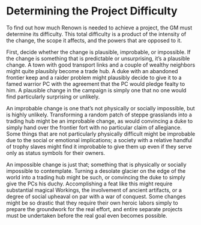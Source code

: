 # Determining the Project Difficulty

To find out how much Renown is needed to achieve a project, the
GM must determine its difficulty. This total difficulty is a product of
the intensity of the change, the scope it affects, and the powers that
are opposed to it.

First, decide whether the change is plausible, improbable, or impossible. If the change is something that is predictable or unsurprising,
it’s a plausible change. A town with good transport links and a couple
of wealthy neighbors might quite plausibly become a trade hub. A
duke with an abandoned frontier keep and a raider problem might
plausibly decide to give it to a famed warrior PC with the agreement
that the PC would pledge fealty to him. A plausible change in the
campaign is simply one that no one would find particularly surprising
or unlikely.

An improbable change is one that’s not physically or socially
impossible, but is highly unlikely. Transforming a random patch of
steppe grasslands into a trading hub might be an improbable change,
as would convincing a duke to simply hand over the frontier fort with
no particular claim of allegiance. Some things that are not particularly
physically difficult might be improbable due to the social or emotional
implications; a society with a relative handful of trophy slaves might
find it improbable to give them up even if they serve only as status
symbols for their owners.

An impossible change is just that; something that is physically or
socially impossible to contemplate. Turning a desolate glacier on the
edge of the world into a trading hub might be such, or convincing
the duke to simply give the PCs his duchy. Accomplishing a feat like
this might require substantial magical Workings, the involvement of
ancient artifacts, or a degree of social upheaval on par with a war
of conquest. Some changes might be so drastic that they require
their own heroic labors simply to prepare the groundwork for the
real effort, and entire separate projects must be undertaken before
the real goal even becomes possible.

